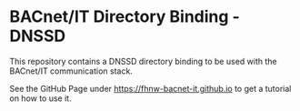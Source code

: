 # BACnet/IT Directory Binding - DNSSD

This repository contains a DNSSD directory binding to be used with the BACnet/IT communication stack.

See the GitHub Page under https://fhnw-bacnet-it.github.io to get a tutorial on how to use it.
